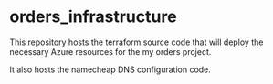 # orders_infrastructure
This repository hosts the terraform source code that will deploy the necessary Azure resources for the my orders project.

It also hosts the namecheap DNS configuration code.